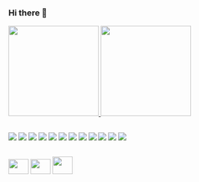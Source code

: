 ### Hi there 👋

<!--
**rcalazansn/rcalazansn** is a ✨ _special_ ✨ repository because its `README.md` (this file) appears on your GitHub profile.

Here are some ideas to get you started:

- 🔭 I’m currently working on ...
- 🌱 I’m currently learning ...
- 👯 I’m looking to collaborate on ...
- 🤔 I’m looking for help with ...
- 💬 Ask me about ...
- 📫 How to reach me: ...
- 😄 Pronouns: ...
- ⚡ Fun fact: ...
-->

 <div>
  <a href="https://github.com/rcalazansn">
  <img height="180em" src="https://github-readme-stats.vercel.app/api?username=rcalazansn&show_icons=true&theme=dark&include_all_commits=true&count_private=true"/>
  <img height="180em" src="https://github-readme-stats.vercel.app/api/top-langs/?username=rcalazansn&layout=compact&langs_count=7&theme=dark"/>
</div>

  ##
 
<div> 
  <a href="https://www.linkedin.com/rcalazansn" target="_blank"><img src="https://img.shields.io/badge/LinkedIn-0077B5?style=for-the-badge&logo=linkedin&logoColor=white" target="_blank"></a> 
  
  <img src="https://img.shields.io/badge/C%23-239120?style=for-the-badge&logo=c-sharp&logoColor=white">
  <img src="https://img.shields.io/badge/.NET-5C2D91?style=for-the-badge&logo=.net&logoColor=white">
  <img src="https://img.shields.io/badge/Angular-DD0031?style=for-the-badge&logo=angular&logoColor=white">
  <img src="https://img.shields.io/badge/TypeScript-007ACC?style=for-the-badge&logo=typescript&logoColor=white">
  
  <img src="https://img.shields.io/badge/PostgreSQL-316192?style=for-the-badge&logo=postgresql&logoColor=white" >
  
  <img src="https://img.shields.io/badge/MongoDB-4EA94B?style=for-the-badge&logo=mongodb&logoColor=white" >
  
  <img src="https://img.shields.io/badge/Flutter-02569B?style=for-the-badge&logo=flutter&logoColor=white" >
  <img src="https://img.shields.io/badge/Node.js-43853D?style=for-the-badge&logo=node.js&logoColor=white">

  <img src="https://img.shields.io/badge/HTML5-E34F26?style=for-the-badge&logo=html5&logoColor=white">
  <img src="https://img.shields.io/badge/JavaScript-F7DF1E?style=for-the-badge&logo=javascript&logoColor=black">
  <img src="https://img.shields.io/badge/CSS-239120?&style=for-the-badge&logo=css3&logoColor=white">
 
</div>
 
  ##
 <div>

  
 <img height="30" width="40"  src="https://res.cloudinary.com/practicaldev/image/fetch/s--xQjHFDzt--/c_limit,f_auto,fl_progressive,q_80,w_375/https://dev-to-uploads.s3.amazonaws.com/uploads/badge/badge_image/86/azure-badge.png">
  
   <img height="30" width="40"  src="https://res.cloudinary.com/practicaldev/image/fetch/s--nDvTOcM2--/c_limit,f_auto,fl_progressive,q_80,w_375/https://dev-to-uploads.s3.amazonaws.com/uploads/badge/badge_image/87/docker-badge.png">
  
  <img height="35" width="40"  src="https://res.cloudinary.com/practicaldev/image/fetch/s--6mZZ8973--/c_limit,f_auto,fl_progressive,q_80,w_375/https://dev-to-uploads.s3.amazonaws.com/uploads/badge/badge_image/88/kubernetes-badge.png">
  
  

  
 </div>
 
